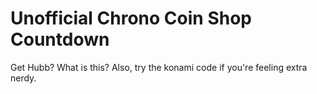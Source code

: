 # Unofficial Chrono Coin Shop Countdown
Get Hubb? What is this?
Also, try the konami code if you're feeling extra nerdy.
